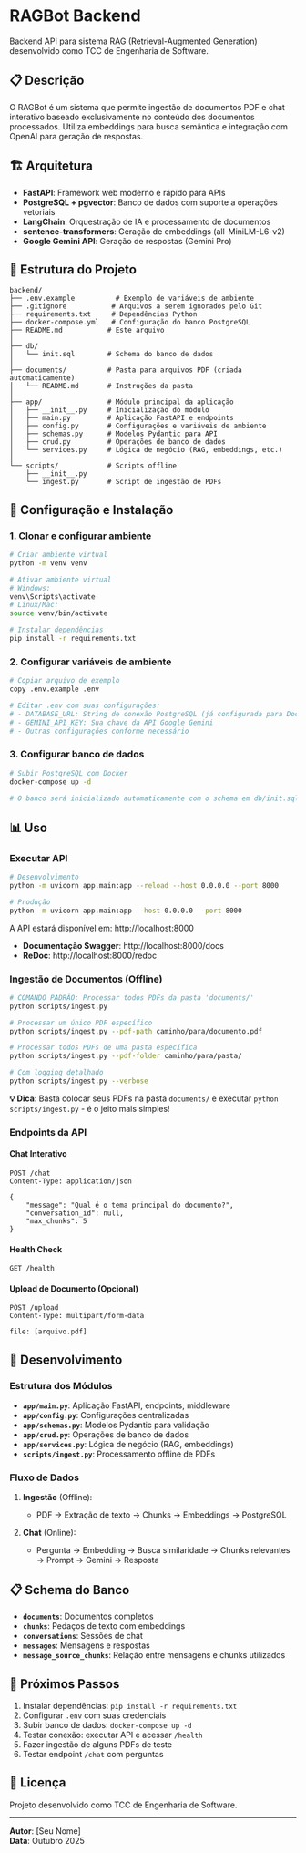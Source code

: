 # RAGBot Backend

Backend API para sistema RAG (Retrieval-Augmented Generation) desenvolvido como TCC de Engenharia de Software.

## 📋 Descrição

O RAGBot é um sistema que permite ingestão de documentos PDF e chat interativo baseado exclusivamente no conteúdo dos documentos processados. Utiliza embeddings para busca semântica e integração com OpenAI para geração de respostas.

## 🏗️ Arquitetura

- **FastAPI**: Framework web moderno e rápido para APIs
- **PostgreSQL + pgvector**: Banco de dados com suporte a operações vetoriais
- **LangChain**: Orquestração de IA e processamento de documentos
- **sentence-transformers**: Geração de embeddings (all-MiniLM-L6-v2)
- **Google Gemini API**: Geração de respostas (Gemini Pro)

## 📁 Estrutura do Projeto

```
backend/
├── .env.example          # Exemplo de variáveis de ambiente
├── .gitignore           # Arquivos a serem ignorados pelo Git
├── requirements.txt     # Dependências Python
├── docker-compose.yml   # Configuração do banco PostgreSQL
├── README.md           # Este arquivo
│
├── db/
│   └── init.sql        # Schema do banco de dados
│
├── documents/          # Pasta para arquivos PDF (criada automaticamente)
│   └── README.md       # Instruções da pasta
│
├── app/                # Módulo principal da aplicação
│   ├── __init__.py     # Inicialização do módulo
│   ├── main.py         # Aplicação FastAPI e endpoints
│   ├── config.py       # Configurações e variáveis de ambiente
│   ├── schemas.py      # Modelos Pydantic para API
│   ├── crud.py         # Operações de banco de dados
│   └── services.py     # Lógica de negócio (RAG, embeddings, etc.)
│
└── scripts/            # Scripts offline
    ├── __init__.py
    └── ingest.py       # Script de ingestão de PDFs
```

## 🚀 Configuração e Instalação

### 1. Clonar e configurar ambiente

```bash
# Criar ambiente virtual
python -m venv venv

# Ativar ambiente virtual
# Windows:
venv\Scripts\activate
# Linux/Mac:
source venv/bin/activate

# Instalar dependências
pip install -r requirements.txt
```

### 2. Configurar variáveis de ambiente

```bash
# Copiar arquivo de exemplo
copy .env.example .env

# Editar .env com suas configurações:
# - DATABASE_URL: String de conexão PostgreSQL (já configurada para Docker)
# - GEMINI_API_KEY: Sua chave da API Google Gemini
# - Outras configurações conforme necessário
```

### 3. Configurar banco de dados

```bash
# Subir PostgreSQL com Docker
docker-compose up -d

# O banco será inicializado automaticamente com o schema em db/init.sql
```

## 📊 Uso

### Executar API

```bash
# Desenvolvimento
python -m uvicorn app.main:app --reload --host 0.0.0.0 --port 8000

# Produção
python -m uvicorn app.main:app --host 0.0.0.0 --port 8000
```

A API estará disponível em: http://localhost:8000

- **Documentação Swagger**: http://localhost:8000/docs
- **ReDoc**: http://localhost:8000/redoc

### Ingestão de Documentos (Offline)

```bash
# COMANDO PADRÃO: Processar todos PDFs da pasta 'documents/'
python scripts/ingest.py

# Processar um único PDF específico
python scripts/ingest.py --pdf-path caminho/para/documento.pdf

# Processar todos PDFs de uma pasta específica
python scripts/ingest.py --pdf-folder caminho/para/pasta/

# Com logging detalhado
python scripts/ingest.py --verbose
```

**💡 Dica**: Basta colocar seus PDFs na pasta `documents/` e executar `python scripts/ingest.py` - é o jeito mais simples!

### Endpoints da API

#### Chat Interativo
```http
POST /chat
Content-Type: application/json

{
    "message": "Qual é o tema principal do documento?",
    "conversation_id": null,
    "max_chunks": 5
}
```

#### Health Check
```http
GET /health
```

#### Upload de Documento (Opcional)
```http
POST /upload
Content-Type: multipart/form-data

file: [arquivo.pdf]
```

## 🔧 Desenvolvimento

### Estrutura dos Módulos

- **`app/main.py`**: Aplicação FastAPI, endpoints, middleware
- **`app/config.py`**: Configurações centralizadas
- **`app/schemas.py`**: Modelos Pydantic para validação
- **`app/crud.py`**: Operações de banco de dados
- **`app/services.py`**: Lógica de negócio (RAG, embeddings)
- **`scripts/ingest.py`**: Processamento offline de PDFs

### Fluxo de Dados

1. **Ingestão** (Offline):
   - PDF → Extração de texto → Chunks → Embeddings → PostgreSQL

2. **Chat** (Online):
   - Pergunta → Embedding → Busca similaridade → Chunks relevantes → Prompt → Gemini → Resposta

## 📋 Schema do Banco

- **`documents`**: Documentos completos
- **`chunks`**: Pedaços de texto com embeddings
- **`conversations`**: Sessões de chat
- **`messages`**: Mensagens e respostas
- **`message_source_chunks`**: Relação entre mensagens e chunks utilizados

## 🎯 Próximos Passos

1. Instalar dependências: `pip install -r requirements.txt`
2. Configurar `.env` com suas credenciais
3. Subir banco de dados: `docker-compose up -d`
4. Testar conexão: executar API e acessar `/health`
5. Fazer ingestão de alguns PDFs de teste
6. Testar endpoint `/chat` com perguntas

## 📝 Licença

Projeto desenvolvido como TCC de Engenharia de Software.

---

**Autor**: [Seu Nome]  
**Data**: Outubro 2025